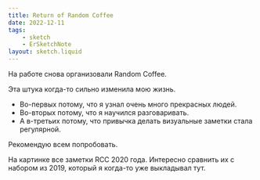 ```yaml
---
title: Return of Random Coffee
date: 2022-12-11
tags:
    - sketch
    - ErSketchNote
layout: sketch.liquid
---
```


На работе снова организовали Random Coffee.

Эта штука когда-то сильно изменила мою жизнь.

-   Во-первых потому, что я узнал очень много прекрасных людей.
-   Во-вторых потому, что я научился разговаривать.
-   А в-третьих потому, что привычка делать визуальные заметки стала регулярной.

Рекомендую всем попробовать.

На картинке все заметки RCC 2020 года. Интересно сравнить их с набором из 2019, который я когда-то уже выкладывал тут.
